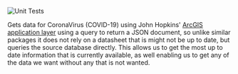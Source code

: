 ![Unit Tests](https://github.com/binarynightowl/covid19_python/workflows/Unit%20Tests/badge.svg)

Gets data for CoronaVirus (COVID-19) using John Hopkins' [ArcGIS application layer](https://services1.arcgis.com/0MSEUqKaxRlEPj5g/ArcGIS/rest/services/ncov_cases/FeatureServer) using a query to return a JSON document, so unlike similar packages it does not rely on a datasheet that is might not be up to date, but queries the source database directly. This allows us to get the most up to date information that is currently available, as well enabling us to get any of the data we want without any that is not wanted.
